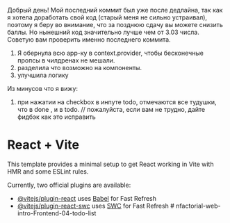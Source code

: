 Добрый день! Мой последний коммит был уже после дедлайна,  так как я хотела доработать свой код (старый меня не сильно устраивал), поэтому я беру во внимание, что за позднюю сдачу вы можете снизить баллы. Но нынешний код значительно лучше чем от 3.03 числа. Советую вам проверить именно последнего коммита.
1. Я обернула всю app-ку в context.provider, чтобы бесконечные пропсы в чилдренах не мешали.
2. разделила что возможно на компоненты.
3. улучшила логику

Из минусов что я вижу: 
1. при нажатии на checkbox в инпуте todo, отмечаются все тудушки, что в done , и в todo.  // пожалуйста, если вам не трудно, дайте фидбэк как это исправить









# React + Vite

This template provides a minimal setup to get React working in Vite with HMR and some ESLint rules.

Currently, two official plugins are available:

- [@vitejs/plugin-react](https://github.com/vitejs/vite-plugin-react/blob/main/packages/plugin-react/README.md) uses [Babel](https://babeljs.io/) for Fast Refresh
- [@vitejs/plugin-react-swc](https://github.com/vitejs/vite-plugin-react-swc) uses [SWC](https://swc.rs/) for Fast Refresh
#   n f a c t o r i a l - w e b - i n t r o - F r o n t e n d - 0 4 - t o d o - l i s t 
 
 
